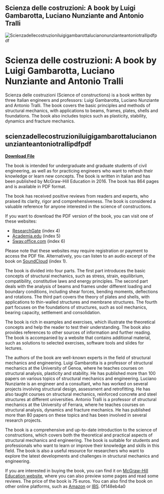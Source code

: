 ## Scienza delle costruzioni: A book by Luigi Gambarotta, Luciano Nunziante and Antonio Tralli

 
![Scienzadellecostruzioniluigigambarottalucianonunzianteantoniotrallipdfpdf](https://kirawerstein.com/wp-content/uploads/2019/03/oscar-soderlund-591454-unsplash-684x1024.jpg)

 
# Scienza delle costruzioni: A book by Luigi Gambarotta, Luciano Nunziante and Antonio Tralli
 
Scienza delle costruzioni (Science of constructions) is a book written by three Italian engineers and professors: Luigi Gambarotta, Luciano Nunziante and Antonio Tralli. The book covers the basic principles and methods of structural mechanics, with applications to beams, frames, plates, shells and foundations. The book also includes topics such as plasticity, stability, dynamics and fracture mechanics.
 
## scienzadellecostruzioniluigigambarottalucianonunzianteantoniotrallipdfpdf


[**Download File**](https://lomasmavi.blogspot.com/?c=2tKEDI)

 
The book is intended for undergraduate and graduate students of civil engineering, as well as for practicing engineers who want to refresh their knowledge or learn new concepts. The book is written in Italian and has been published by McGraw-Hill Education in 2016. The book has 864 pages and is available in PDF format.
 
The book has received positive reviews from readers and experts, who praised its clarity, rigor and comprehensiveness. The book is considered a valuable reference for anyone interested in the science of constructions.
 
If you want to download the PDF version of the book, you can visit one of these websites:
 
- [ResearchGate](https://www.researchgate.net/publication/236694543_Scienza_delle_costruzioni) (index 4)
- [Academia.edu](https://www.academia.edu/31664683/Scienza_delle_costruzioni) (index 5)
- [Sway.office.com](https://sway.office.com/DJrvfo1hPgr1cQ0G) (index 6)

Please note that these websites may require registration or payment to access the PDF file. Alternatively, you can listen to an audio excerpt of the book on [SoundCloud](https://soundcloud.com/tichinhacire6/scienzadellecostruzioniluigigambarottalucianonunzianteantoniotrallipdfpdf) (index 1).
  
The book is divided into four parts. The first part introduces the basic concepts of structural mechanics, such as stress, strain, equilibrium, compatibility, constitutive laws and energy principles. The second part deals with the analysis of beams and frames under different loading and boundary conditions, including shear forces, bending moments, deflections and rotations. The third part covers the theory of plates and shells, with applications to thin-walled structures and membrane structures. The fourth part focuses on the foundations of structures, such as soil mechanics, bearing capacity, settlement and consolidation.
 
The book is rich in examples and exercises, which illustrate the theoretical concepts and help the reader to test their understanding. The book also provides references to other sources of information and further reading. The book is accompanied by a website that contains additional material, such as solutions to selected exercises, software tools and slides for lectures.
  
The authors of the book are well-known experts in the field of structural mechanics and engineering. Luigi Gambarotta is a professor of structural mechanics at the University of Genoa, where he teaches courses on structural analysis, plasticity and stability. He has published more than 100 papers on various topics of structural mechanics and engineering. Luciano Nunziante is an engineer and a consultant, who has worked on several projects involving structural design, assessment and retrofitting. He has also taught courses on structural mechanics, reinforced concrete and steel structures at different universities. Antonio Tralli is a professor of structural mechanics at the University of Ferrara, where he teaches courses on structural analysis, dynamics and fracture mechanics. He has published more than 80 papers on these topics and has been involved in several research projects.
 
The book is a comprehensive and up-to-date introduction to the science of constructions, which covers both the theoretical and practical aspects of structural mechanics and engineering. The book is suitable for students and professionals who want to learn or improve their knowledge and skills in this field. The book is also a useful resource for researchers who want to explore the latest developments and challenges in structural mechanics and engineering.
 
If you are interested in buying the book, you can find it on [McGraw-Hill Education website](https://www.mheducation.it/9788838667909-italia-scienza-delle-costruzioni), where you can also preview some pages and read some reviews. The price of the book is 75 euros. You can also find the book on other online platforms, such as [Amazon](https://www.amazon.it/Scienza-delle-costruzioni-Luigi-Gambarotta/dp/8838667906) or [IBS](https://www.ibs.it/scienza-delle-costruzioni-libro-luigi-gambarotta-luciano-nunziante/e/9788838667909).
 0f148eb4a0
